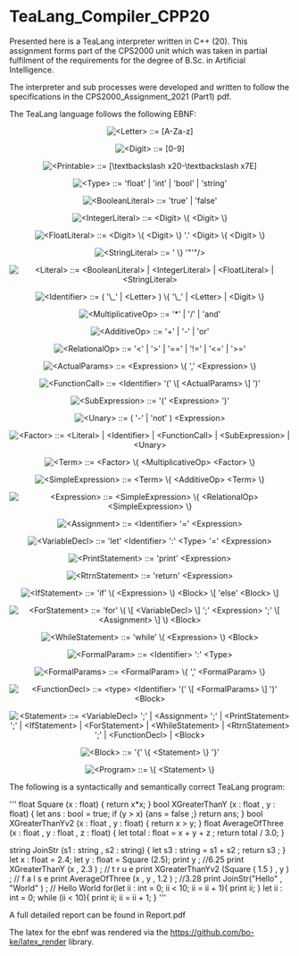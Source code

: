 # TeaLang_Compiler_CPP20

Presented here is a TeaLang interpreter written in C++ (20). This assignment forms part of the CPS2000 unit which was taken in partial fulfilment of the
requirements for the degree of B.Sc. in Artificial Intelligence.

The interpreter and sub processes were developed and written to follow the specifications in the CPS2000_Assignment_2021 (Part1) pdf.

The TeaLang language follows the following EBNF:


<p align="center"> <img src="https://latex.codecogs.com/svg.latex?%3CLetter%3E%20%3A%3A%3D%20%5BA-Za-z%5D" alt="<Letter> ::= [A-Za-z]"/> </p>
  


<p align="center"> <img src="https://latex.codecogs.com/svg.latex?%3CDigit%3E%20%3A%3A%3D%20%5B0-9%5D" alt="<Digit> ::= [0-9]"/> </p>



<p align="center"> <img src="https://latex.codecogs.com/svg.latex?%3CPrintable%3E%20%3A%3A%3D%20%5B%5Ctextbackslash%20x20-%5Ctextbackslash%20x7E%5D" alt="<Printable> ::= [\textbackslash x20-\textbackslash x7E]"/> </p>



<p align="center"> <img src="https://latex.codecogs.com/svg.latex?%3CType%3E%20%3A%3A%3D%20%27float%27%20%7C%20%27int%27%20%7C%20%27bool%27%20%7C%20%27string%27" alt="<Type> ::= 'float' | 'int' | 'bool' | 'string'"/> </p>



<p align="center"> <img src="https://latex.codecogs.com/svg.latex?%3CBooleanLiteral%3E%20%3A%3A%3D%20%27true%27%20%7C%20%27false%27" alt="<BooleanLiteral> ::= 'true' | 'false'"/> </p>



<p align="center"> <img src="https://latex.codecogs.com/svg.latex?%3CIntegerLiteral%3E%20%3A%3A%3D%20%3CDigit%3E%20%5C%7B%20%3CDigit%3E%20%5C%7D" alt="<IntegerLiteral> ::= <Digit> \{ <Digit> \}"/> </p>



<p align="center"> <img src="https://latex.codecogs.com/svg.latex?%3CFloatLiteral%3E%20%3A%3A%3D%20%3CDigit%3E%20%5C%7B%20%3CDigit%3E%20%5C%7D%20%27.%27%20%3CDigit%3E%20%5C%7B%20%3CDigit%3E%20%5C%7D" alt="<FloatLiteral> ::= <Digit> \{ <Digit> \} '.' <Digit> \{ <Digit> \}"/> </p>



<p align="center"> <img src="https://latex.codecogs.com/svg.latex?%3CStringLiteral%3E%20%3A%3A%3D%20%27%22%27%20%5C%7B%20%3CPrintable%3E%20%5C%7D%20%27%22%27" alt="<StringLiteral> ::= '"' \{ <Printable> \} '"'"/> </p>



<p align="center"> <img src="https://latex.codecogs.com/svg.latex?%3CLiteral%3E%20%3A%3A%3D%20%3CBooleanLiteral%3E%20%7C%20%3CIntegerLiteral%3E%20%7C%20%3CFloatLiteral%3E%20%7C%20%3CStringLiteral%3E" alt="<Literal> ::= <BooleanLiteral> | <IntegerLiteral> | <FloatLiteral> | <StringLiteral>"/> </p>



<p align="center"> <img src="https://latex.codecogs.com/svg.latex?%3CIdentifier%3E%20%3A%3A%3D%20%28%20%27%5C_%27%20%7C%20%3CLetter%3E%20%29%20%20%5C%7B%20%27%5C_%27%20%7C%20%3CLetter%3E%20%7C%20%3CDigit%3E%20%5C%7D" alt="<Identifier> ::= ( '\_' | <Letter> )  \{ '\_' | <Letter> | <Digit> \}"/> </p>



<p align="center"> <img src="https://latex.codecogs.com/svg.latex?%3CMultiplicativeOp%3E%20%3A%3A%3D%20%27%2A%27%20%7C%20%27/%27%20%7C%20%27and%27" alt="<MultiplicativeOp> ::= '*' | '/' | 'and'"/> </p>



<p align="center"> <img src="https://latex.codecogs.com/svg.latex?%3CAdditiveOp%3E%20%3A%3A%3D%20%27%2B%27%20%7C%20%27-%27%20%7C%20%27or%27" alt="<AdditiveOp> ::= '+' | '-' | 'or'"/> </p>



<p align="center"> <img src="https://latex.codecogs.com/svg.latex?%3CRelationalOp%3E%20%3A%3A%3D%20%27%3C%27%20%7C%20%27%3E%27%20%7C%20%27%3D%3D%27%20%7C%20%27%21%3D%27%20%7C%20%27%3C%3D%27%20%7C%20%27%3E%3D%27" alt="<RelationalOp> ::= '<' | '>' | '==' | '!=' | '<=' | '>='"/> </p>



<p align="center"> <img src="https://latex.codecogs.com/svg.latex?%3CActualParams%3E%20%3A%3A%3D%20%3CExpression%3E%20%5C%7B%20%27%2C%27%20%3CExpression%3E%20%5C%7D" alt="<ActualParams> ::= <Expression> \{ ',' <Expression> \}"/> </p>



<p align="center"> <img src="https://latex.codecogs.com/svg.latex?%3CFunctionCall%3E%20%3A%3A%3D%20%3CIdentifier%3E%20%27%28%27%20%5C%5B%20%3CActualParams%3E%20%5C%5D%20%27%29%27" alt="<FunctionCall> ::= <Identifier> '(' \[ <ActualParams> \] ')'"/> </p>



<p align="center"> <img src="https://latex.codecogs.com/svg.latex?%3CSubExpression%3E%20%3A%3A%3D%20%27%28%27%20%3CExpression%3E%20%27%29%27" alt="<SubExpression> ::= '(' <Expression> ')'"/> </p>



<p align="center"> <img src="https://latex.codecogs.com/svg.latex?%3CUnary%3E%20%3A%3A%3D%20%28%20%27-%27%20%7C%20%27not%27%20%29%20%3CExpression%3E" alt="<Unary> ::= ( '-' | 'not' ) <Expression>"/> </p>



<p align="center"> <img src="https://latex.codecogs.com/svg.latex?%3CFactor%3E%20%3A%3A%3D%20%20%3CLiteral%3E%20%7C%20%3CIdentifier%3E%20%7C%20%3CFunctionCall%3E%20%7C%20%3CSubExpression%3E%20%7C%20%3CUnary%3E" alt="<Factor> ::=  <Literal> | <Identifier> | <FunctionCall> | <SubExpression> | <Unary>"/> </p>



<p align="center"> <img src="https://latex.codecogs.com/svg.latex?%3CTerm%3E%20%3A%3A%3D%20%3CFactor%3E%20%5C%7B%20%3CMultiplicativeOp%3E%20%3CFactor%3E%20%5C%7D" alt="<Term> ::= <Factor> \{ <MultiplicativeOp> <Factor> \}"/> </p>



<p align="center"> <img src="https://latex.codecogs.com/svg.latex?%3CSimpleExpression%3E%20%3A%3A%3D%20%3CTerm%3E%20%5C%7B%20%3CAdditiveOp%3E%20%3CTerm%3E%20%5C%7D" alt="<SimpleExpression> ::= <Term> \{ <AdditiveOp> <Term> \}"/> </p>



<p align="center"> <img src="https://latex.codecogs.com/svg.latex?%3CExpression%3E%20%3A%3A%3D%20%3CSimpleExpression%3E%20%5C%7B%20%3CRelationalOp%3E%20%3CSimpleExpression%3E%20%5C%7D" alt="<Expression> ::= <SimpleExpression> \{ <RelationalOp> <SimpleExpression> \}"/> </p>



<p align="center"> <img src="https://latex.codecogs.com/svg.latex?%3CAssignment%3E%20%3A%3A%3D%20%3CIdentifier%3E%20%27%3D%27%20%3CExpression%3E" alt="<Assignment> ::= <Identifier> '=' <Expression>"/> </p>



<p align="center"> <img src="https://latex.codecogs.com/svg.latex?%3CVariableDecl%3E%20%3A%3A%3D%20%27let%27%20%3CIdentifier%3E%20%27%3A%27%20%3CType%3E%20%27%3D%27%20%3CExpression%3E" alt="<VariableDecl> ::= 'let' <Identifier> ':' <Type> '=' <Expression>"/> </p>



<p align="center"> <img src="https://latex.codecogs.com/svg.latex?%3CPrintStatement%3E%20%3A%3A%3D%20%27print%27%20%3CExpression%3E" alt="<PrintStatement> ::= 'print' <Expression>"/> </p>



<p align="center"> <img src="https://latex.codecogs.com/svg.latex?%3CRtrnStatement%3E%20%3A%3A%3D%20%27return%27%20%3CExpression%3E" alt="<RtrnStatement> ::= 'return' <Expression>"/> </p>



<p align="center"> <img src="https://latex.codecogs.com/svg.latex?%3CIfStatement%3E%20%3A%3A%3D%20%27if%27%20%5C%28%20%3CExpression%3E%20%5C%29%20%3CBlock%3E%20%5C%5B%20%27else%27%20%3CBlock%3E%20%5C%5D" alt="<IfStatement> ::= 'if' \( <Expression> \) <Block> \[ 'else' <Block> \]"/> </p>



<p align="center"> <img src="https://latex.codecogs.com/svg.latex?%3CForStatement%3E%20%3A%3A%3D%20%27for%27%20%5C%28%20%5C%5B%20%3CVariableDecl%3E%20%5C%5D%20%27%3B%27%20%3CExpression%3E%20%27%3B%27%20%5C%5B%20%3CAssignment%3E%20%5C%5D%20%5C%29%20%3CBlock%3E" alt="<ForStatement> ::= 'for' \( \[ <VariableDecl> \] ';' <Expression> ';' \[ <Assignment> \] \) <Block>"/> </p>



<p align="center"> <img src="https://latex.codecogs.com/svg.latex?%3CWhileStatement%3E%20%3A%3A%3D%20%27while%27%20%5C%28%20%3CExpression%3E%20%5C%29%20%3CBlock%3E" alt="<WhileStatement> ::= 'while' \( <Expression> \) <Block>"/> </p>



<p align="center"> <img src="https://latex.codecogs.com/svg.latex?%3CFormalParam%3E%20%3A%3A%3D%20%3CIdentifier%3E%20%27%3A%27%20%3CType%3E" alt="<FormalParam> ::= <Identifier> ':' <Type>"/> </p>



<p align="center"> <img src="https://latex.codecogs.com/svg.latex?%3CFormalParams%3E%20%3A%3A%3D%20%3CFormalParam%3E%20%5C%7B%20%27%2C%27%20%3CFormalParam%3E%20%5C%7D" alt="<FormalParams> ::= <FormalParam> \{ ',' <FormalParam> \}"/> </p>



<p align="center"> <img src="https://latex.codecogs.com/svg.latex?%3CFunctionDecl%3E%20%3A%3A%3D%20%3Ctype%3E%20%3CIdentifier%3E%20%27%28%27%20%5C%5B%20%3CFormalParams%3E%20%5C%5D%20%27%29%27%20%3CBlock%3E" alt="<FunctionDecl> ::= <type> <Identifier> '(' \[ <FormalParams> \] ')' <Block>"/> </p>



<p align="center"> <img src="https://latex.codecogs.com/svg.latex?%3CStatement%3E%20%3A%3A%3D%09%3CVariableDecl%3E%20%27%3B%27%20%7C%20%3CAssignment%3E%20%27%3B%27%20%7C%20%3CPrintStatement%3E%20%27%3B%27%20%7C%20%3CIfStatement%3E%20%7C%20%3CForStatement%3E%20%7C%20%3CWhileStatement%3E%20%7C%20%3CRtrnStatement%3E%20%27%3B%27%20%7C%20%3CFunctionDecl%3E%20%7C%20%3CBlock%3E" alt="<Statement> ::=	<VariableDecl> ';' | <Assignment> ';' | <PrintStatement> ';' | <IfStatement> | <ForStatement> | <WhileStatement> | <RtrnStatement> ';' | <FunctionDecl> | <Block>"/> </p>



<p align="center"> <img src="https://latex.codecogs.com/svg.latex?%3CBlock%3E%20%3A%3A%3D%20%27%7B%27%20%5C%7B%20%3CStatement%3E%20%5C%7D%20%27%7D%27" alt="<Block> ::= '{' \{ <Statement> \} '}'"/> </p>



<p align="center"> <img src="https://latex.codecogs.com/svg.latex?%3CProgram%3E%20%3A%3A%3D%20%5C%7B%20%3CStatement%3E%20%5C%7D" alt="<Program> ::= \{ <Statement> \}"/> </p>


The following is a syntactically and semantically correct TeaLang program:

'''
float Square (x : float) {
    return x*x;
}
bool XGreaterThanY (x : float , y : float) {
    let ans : bool = true;
    if (y > x) {ans = false ;}
    return ans;
}
bool XGreaterThanYv2 (x : float , y : float) {
    return x > y;
}
float AverageOfThree (x : float , y : float , z : float) {
    let total : float = x + y + z ;
    return total / 3.0;
}

string JoinStr (s1 : string , s2 : string) {
    let s3 : string = s1 + s2 ;
    return s3 ;
}
let x : float = 2.4;
let y : float = Square (2.5);
print y ; //6.25
print XGreaterThanY (x , 2.3 ) ; // t r u e
print XGreaterThanYv2 (Square ( 1.5 ) , y ) ; // f a l s e
print AverageOfThree (x , y , 1.2 ) ; //3.28
print JoinStr(\"Hello\" , \"World\" ) ; // Hello World
for(let ii : int = 0; ii < 10; ii = ii + 1){
   print ii;
}
let ii : int = 0;
while (ii < 10){
   print ii;
   ii = ii + 1;
}
'''

A full detailed report can be found in Report.pdf

The latex for the ebnf was rendered via the https://github.com/bo-ke/latex_render library.